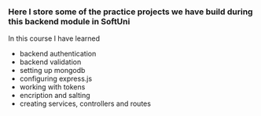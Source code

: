 ### Here I store some of the practice projects we have build during this backend module in SoftUni

In this course I have learned 

- backend authentication
- backend validation
- setting up mongodb
- configuring express.js
- working with tokens
- encription and salting
- creating services, controllers and routes
